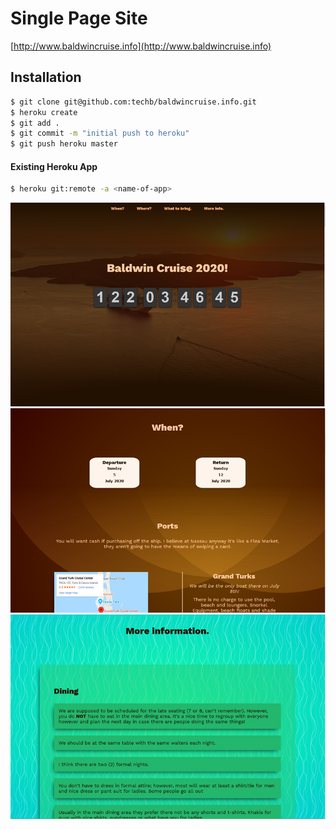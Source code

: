 # Single Page Site
[http://www.baldwincruise.info](http://www.baldwincruise.info)

## Installation

```sh
$ git clone git@github.com:techb/baldwincruise.info.git
$ heroku create
$ git add .
$ git commit -m "initial push to heroku"
$ git push heroku master
```

#### Existing Heroku App
```sh
$ heroku git:remote -a <name-of-app>
```

![Splash Screen](/img/splash_screen.png)
![When Section](/img/when_section.png)
![More Info Section](/img/more_info_section.png)